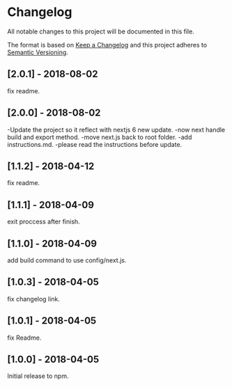 # Changelog

All notable changes to this project will be documented in this file.

The format is based on [Keep a Changelog](http://keepachangelog.com/en/1.0.0/)
and this project adheres to [Semantic Versioning](http://semver.org/spec/v2.0.0.html).

## [2.0.1] - 2018-08-02

fix readme.

## [2.0.0] - 2018-08-02

-Update the project so it reflect with nextjs 6 new update.
-now next handle build and export method.
-move next.js back to root folder.
-add instructions.md.
-please read the instructions before update.

## [1.1.2] - 2018-04-12

fix readme.

## [1.1.1] - 2018-04-09

exit proccess after finish.

## [1.1.0] - 2018-04-09

add build command to use config/next.js.

## [1.0.3] - 2018-04-05

fix changelog link.

## [1.0.1] - 2018-04-05

fix Readme.

## [1.0.0] - 2018-04-05

Initial release to npm.

